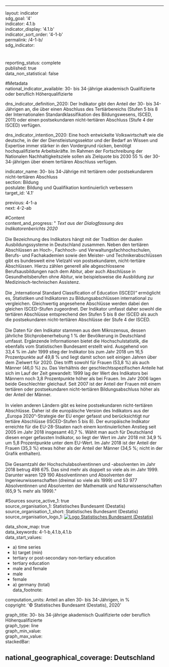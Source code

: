 ---
                   
layout: indicator                   
sdg_goal: '4'                   
indicator: 4.1.b                   
indicator_display: '4.1.b'                   
indicator_sort_order: '4-1-b'                   
permalink: /4-1-b/                   
sdg_indicator:                    

#                   
reporting_status: complete                   
published: true                   
data_non_statistical: false                   


#Metadata                   
national_indicator_available: 30- bis 34-jährige akademisch Qualifizierte oder beruflich Höherqualifizierte                   

dns_indicator_definition_2020: Der Indikator gibt den Anteil der 30- bis 34-Jährigen an, die über einen Abschluss des Tertiärbereichs (Stufen 5 bis 8 der Internationalen Standardklassifikation des Bildungswesens, ISCED, 2011) oder einen post&shy;sekun&shy;daren nicht-tertiären Abschluss (Stufe 4 der ISCED) verfügen.                   

dns_indicator_intention_2020: Eine hoch entwickelte Volkswirtschaft wie die deutsche, in der der Dienstleistungssektor und der Bedarf an Wissen und Expertise immer stärker in den Vordergrund rücken, benötigt hochqualifizierte Arbeitskräfte. Im Rahmen der Fortschreibung der Nationalen Nachhaltigkeitsziele sollen als Zielquote bis 2030&nbsp;55&nbsp;% der 30- 34-jährigen über einem tertiären Abschluss verfügen.                   

indicator_name: 30- bis 34-Jährige mit tertiärem oder post&shy;sekun&shy;darem nicht-tertiären Abschluss                   
section: Bildung                   
postulate: Bildung und Qualifikation kontinuierlich verbessern                   
target_id: '4.1'                   

previous: 4-1-a                   
next: 4-2-ab                   

#Content                    
content_and_progress: "<i> Text aus der Dialogfassung des Indikatorenberichts 2020</i><br><br>Die Bezeichnung des Indikators hängt mit der Tradition der dualen Ausbildungssysteme in Deutschland zusammen. Neben den tertiären Abschlüssen an Hoch-, Fachhoch- und Verwaltungsfachhochschulen, Berufs- und Fachakademien sowie den Meister- und Technikerabschlüssen gibt es bundesweit eine Vielzahl von postsekundaren, nicht-tertiäre Abschlüssen. Hierzu zählen generell alle abgeschlossene Berufsausbildungen nach dem Abitur, aber auch Abschlüsse in Gesundheitsberufen ohne Abitur, wie beispielsweise die Ausbildung zur Medizinisch-technischen Assistenz. <br><br>Die „International Standard Classification of Education (ISCED)“ ermöglicht es, Statistiken und Indikatoren zu Bildungsabschlüssen international zu vergleichen. Gleichwertig angesehene Abschlüsse werden dabei den gleichen ISCED-Stufen zugeordnet. Der Indikator umfasst daher sowohl die tertiären Abschlüsse entsprechend den Stufen 5 bis 8 der ISCED als auch die postsekundaren nicht-tertiären Abschlüsse der Stufe 4 der ISCED.<br><br>Die Daten für den Indikator stammen aus dem Mikrozensus, dessen jährliche Stichprobenerhebung 1&nbsp;% der Bevölkerung in Deutschland umfasst. Ergänzende Informationen bietet die Hochschulstatistik, die ebenfalls vom Statistischen Bundesamt erstellt wird. Ausgehend von 33,4&nbsp;% im Jahr 1999 stieg der Indikator bis zum Jahr 2018 um 16,5 Prozentpunkte auf 49,8&nbsp;% und liegt damit schon seit einigen Jahren über dem Zielwert für 2020. Dies trifft sowohl für Frauen (53,8&nbsp;%) als auch Männer (46,0&nbsp;%) zu. Das Verhältnis der geschlechtsspezifischen Anteile hat sich im Lauf der Zeit gewandelt: 1999 lag der Wert des Indikators bei Männern noch 3,8 Prozentpunkte höher als bei Frauen. Im Jahr 2006 lagen beide Geschlechter gleichauf. Seit 2007 ist der Anteil der Frauen mit einem tertiären oder postsekundaren nicht-tertiären Bildungsabschluss höher als der Anteil der Männer.<br><br>In vielen anderen Ländern gibt es keine postsekundaren nicht-tertiären Abschlüsse. Daher ist die europäische Version des Indikators aus der „Europa 2020“-Strategie der EU enger gefasst und berücksichtigt nur tertiäre Abschlüsse (ISCED-Stufen 5 bis 8). Der europäische Indikator erreichte für die EU-28-Staaten nach einem kontinuierlichen Anstieg seit 2005 im Jahr 2018 insgesamt 40,7&nbsp;%. Wählt man auch für Deutschland diesen enger gefassten Indikator, so liegt der Wert im Jahr 2018 mit 34,9&nbsp;% um 5,8 Prozentpunkte unter dem EU-Wert. Im Jahr 2018 ist der Anteil der Frauen (35,3&nbsp;%) etwas höher als der Anteil der Männer (34,5&nbsp;%; nicht in der Grafik enthalten).<br><br>Die Gesamtzahl der Hochschulabsolventinnen und -absolventen im Jahr 2018 betrug 498&nbsp;675. Das sind mehr als doppelt so viele als im Jahr 1999. Darunter waren 129&nbsp;190 Absolventinnen und Absolventen der Ingenieurwissenschaften (dreimal so viele als 1999) und 53&nbsp;977 Absolventinnen und Absolventen der Mathematik und Naturwissenschaften (65,9&nbsp;% mehr als 1999)."                   

#Sources
source_active_1: true                           
source_organisation_1: Statistisches Bundesamt (Destatis)                           
source_organisation_1_short: Statistisches Bundesamt (Destatis)                           
source_organisation_logo_1: <a href="https://www.destatis.de/DE/Home/_inhalt.html"><img src="https://g205sdgs.github.io/sdg-indicators/public/logos/destatis.png" alt="Logo Statistisches Bundesamt (Destatis)" title="Klicken Sie hier um zu der Homepage der Organisation zu gelangen" /></a>

data_show_map: true                   
data_keywords: 4-1-b,4.1.b,4.1.b                   
data_start_values: 
 - a) time series
 - b) target (min)
 - tertiary or post-secondary non-tertiary education
 - tertiary education
 - male and female
 - male
 - female
 - a) germany (total)                   
data_footnote:                    

computation_units: Anteil an allen 30- bis 34-Jährigen, in&nbsp;%                   
copyright: '&copy; Statistisches Bundesamt (Destatis), 2020'                   

graph_title: 30- bis 34-jährige akademisch Qualifizierte oder beruflich Höherqualifizierte                   
graph_type: line                   
graph_min_value:                    
graph_max_value:                    
stackedBar:                    

national_geographical_coverage: Deutschland                   
---